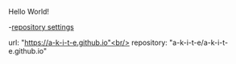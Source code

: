 Hello World!


-[repository settings](https://github.com/a-k-i-t-e/a-k-i-t-e.github.io/settings)

url: "https://a-k-i-t-e.github.io"<br/>
repository: "a-k-i-t-e/a-k-i-t-e.github.io"
